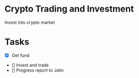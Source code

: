 # Crypto Trading and Investment

Invest into crypto market

# Tasks
- [x] Get fund
- [] Invest and trade
- [] Progress report to Jatin

